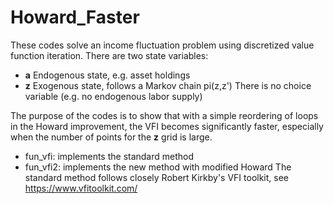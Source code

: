 # Howard_Faster

These codes solve an income fluctuation problem using discretized value function iteration.
There are two state variables:
- **a** Endogenous state, e.g. asset holdings
- **z** Exogenous state, follows a Markov chain pi(z,z')
There is no choice variable (e.g. no endogenous labor supply)

The purpose of the codes is to show that with a simple reordering of loops in the Howard improvement, the VFI becomes significantly faster, especially when the number of points for the **z** grid is large.
- fun_vfi: implements the standard method
- fun_vfi2: implements the new method with modified Howard
The standard method follows closely Robert Kirkby's VFI toolkit, see https://www.vfitoolkit.com/
